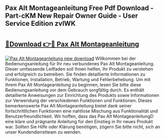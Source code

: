 ## Pax Alt Montageanleitung Free Pdf Download - Part-cKM New Repair Owner Guide - User Service Edition zvlWK

# <h2><a href="http://df7hux.blite.top/?on=Pax+Alt+Montageanleitung">🔗Download 👉🔴 Pax Alt Montageanleitung</a></h2>

[![Pax Alt Montageanleitung new download](https://i.imgur.com/lujVjoI.png)](http://df7hux.blite.top/?on=Pax+Alt+Montageanleitung)
Willkommen bei der Bedienungsanleitung für Ihr neu verbundenes Pax Alt Montageanleitung. Dieser umfassende Leitfaden soll Ihnen helfen, Ihr Produkt zu verstehen und erfolgreich zu betreiben. Sie finden detaillierte Informationen zu Funktionen, Installation, Betrieb, Wartung und Fehlerbehebung. Um mit Ihrem Pax Alt Montageanleitung zu beginnen, lesen Sie bitte diese Bedienungsanleitung vor dem Gebrauch sorgfältig durch. Es enthält detaillierte Anweisungen zur Einrichtung des Produkts sowie Informationen zur Verwendung der verschiedenen Funktionen und Funktionen. Dieses bemerkenswerte Pax Alt Montageanleitung bietet dank seiner fortschrittlichen Funktionen eine nahtlose Mischung aus Funktionalität und Benutzerfreundlichkeit. Wir hoffen, dass das Pax Alt MontageanleitungD eine klare und prägnante Anleitung für den Einstieg in Ihr neues Produkt war. Sollten Sie Hilfe oder Klärung benötigen, zögern Sie bitte nicht, sich an unser Kundendienstteam zu wenden.

